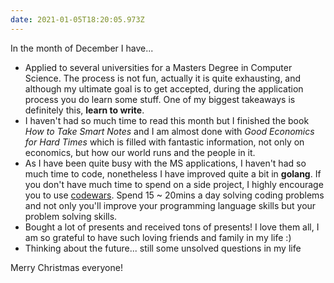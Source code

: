 ```yaml
---
date: 2021-01-05T18:20:05.973Z
---
```

In the month of December I have...

* Applied to several universities for a Masters Degree in Computer Science. The process is not fun, actually it is quite exhausting, and although my ultimate goal is to get accepted, during the application process you do learn some stuff. One of my biggest takeaways is definitely this, **learn to write**.
* I haven't had so much time to read this month but I finished the book *How to Take Smart Notes* and I am almost done with *Good Economics for Hard Times* which is filled with fantastic information, not only on economics, but how our world runs and the people in it. 
* As I have been quite busy with the MS applications, I haven't had so much time to code, nonetheless I have improved quite a bit in **golang**. If you don't have much time to spend on a side project, I highly encourage you to use [codewars](https://www.codewars.com/). Spend 15 ~ 20mins a day solving coding problems and not only you'll improve your programming language skills but your problem solving skills.
* Bought a lot of presents and received tons of presents! I love them all, I am so grateful to have such loving friends and family in my life :)
* Thinking about the future... still some unsolved questions in my life

Merry Christmas everyone!